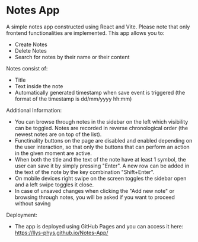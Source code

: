 # Notes App

A simple notes app constructed using React and Vite. Please note that only frontend functionalities are implemented.
This app allows you to:
- Create Notes
- Delete Notes
- Search for notes by their name or their content

Notes consist of:
- Title
- Text inside the note
- Automatically generated timestamp when save event is triggered (the format of the timestamp is dd/mm/yyyy hh:mm)

Additional Information:
- You can browse through notes in the sidebar on the left which visibility can be toggled. Notes are recorded in reverse chronological order (the newest notes are on top of the list).
- Functinality buttons on the page are disabled and enabled depending on the user interaction, so that only the buttons that can perform an action in the given moment are active.
- When both the title and the text of the note have at least 1 symbol, the user can save it by simply pressing "Enter". A new row can be added in the text of the note by the key combination "Shift+Enter".
- On mobile devices right swipe on the screen toggles the sidebar open and a left swipe toggles it close.
- In case of unsaved changes when clicking the "Add new note" or browsing through notes, you will be asked if you want to proceed without saving

Deployment:
- The app is deployed using GitHub Pages and you can access it here: https://llys-phys.github.io/Notes-App/ 
